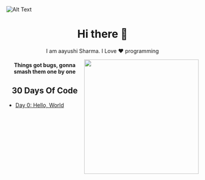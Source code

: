![Alt Text](https://dev-to-uploads.s3.amazonaws.com/i/awfe1bj2vu97o0p4tsvi.jpg)
<h1 align="center"> Hi there 👋 </h1>
<p align="center"> I am aayushi Sharma. I Love ❤️ programming </p>
<img align="right" src="https://www.kindpng.com/picc/m/274-2748314_freetoedit-menherachan-animegirl-animecute-png-kawaii-anime-girl.png" height="300" width="300">

<h4 align="center">Things got bugs, gonna smash them one by one</h4>

<h2 align="center">30 Days Of Code</h2>

- [Day 0: Hello, World](https://dev.to/aayushidroid/day-0-hello-world-1lki)

